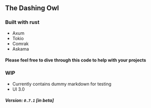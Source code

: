 ## The Dashing Owl

### Built with rust

- Axum
- Tokio
- Comrak
- Askama

#### Please feel free to dive through this code to help with your projects

### WIP

- Currently contains dummy markdown for testing
- UI 3.0

##### Version: `0.7.1` [in beta]
